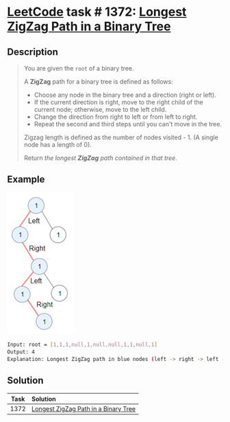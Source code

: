 # [LeetCode][leetcode] task # 1372: [Longest ZigZag Path in a Binary Tree][task]

Description
-----------

> You are given the `root` of a binary tree.
> 
> A **ZigZag** path for a binary tree is defined as follows:
> * Choose any node in the binary tree and a direction (right or left).
> * If the current direction is right, move to the right child of the current node; otherwise, move to the left child.
> * Change the direction from right to left or from left to right.
> * Repeat the second and third steps until you can't move in the tree.
>
> Zigzag length is defined as the number of nodes visited - 1. (A single node has a length of 0).
> 
> Return _the longest **ZigZag** path contained in that tree_.

 Example
-------

![tree.png](image/tree.png)

```sh
Input: root = [1,1,1,null,1,null,null,1,1,null,1]
Output: 4
Explanation: Longest ZigZag path in blue nodes (left -> right -> left -> right).
```

Solution
--------

| Task | Solution                                         |
|:----:|:-------------------------------------------------|
| 1372 | [Longest ZigZag Path in a Binary Tree][solution] |


[leetcode]: <http://leetcode.com/>
[task]: <https://leetcode.com/problems/longest-zigzag-path-in-a-binary-tree/>
[solution]: <https://github.com/wellaxis/praxis-leetcode/blob/main/src/main/java/com/witalis/praxis/leetcode/task/h14/p1372/option/Practice.java>
